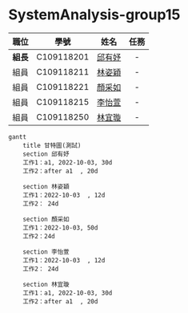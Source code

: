 # SystemAnalysis-group15

| 職位 | 學號 | 姓名 | 任務 |
| :---: | :---: | :---: | :---: |
| **組長** | C109118201 | [邱有妤](https://github.com/Wendy30418/2022-3b/blob/main/README.md) | - |
| 組員 | C109118211 | [林姿穎](https://github.com/abcdefuuuu/2022-3b/blob/main/README.md) | - |
| 組員 | C109118221 | [顏采如](https://github.com/0808jessie/2022-3b/blob/main/README.md) | - |
| 組員 | C109118215 | [李怡萱](https://github.com/bovcu13/2022-3b) | - |
| 組員 | C109118250 | [林宜璇](https://github.com/Hsxxnil/2022-3b/blob/main/README.md) | - |

```mermaid
gantt
    title 甘特圖(測試)
    section 邱有妤
    工作1：a1, 2022-10-03, 30d
    工作2：after a1  , 20d
    
    section 林姿穎
    工作1：2022-10-03  , 12d
    工作2： 24d
    
    section 顏采如
    工作1：2022-10-03, 50d
    工作2：24d
    
    section 李怡萱
    工作1：2022-10-03  , 12d
    工作2： 24d
    
    section 林宜璇
    工作1：a1, 2022-10-03, 30d
    工作2：after a1  , 20d
```
